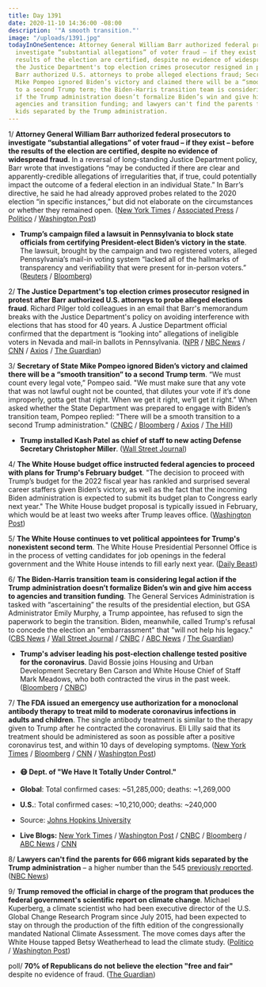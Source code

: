 ```yaml
---
title: Day 1391
date: 2020-11-10 14:36:00 -08:00
description: '"A smooth transition."'
image: "/uploads/1391.jpg"
todayInOneSentence: Attorney General William Barr authorized federal prosecutors to
  investigate “substantial allegations” of voter fraud – if they exist – before the
  results of the election are certified, despite no evidence of widespread fraud;
  the Justice Department's top election crimes prosecutor resigned in protest after
  Barr authorized U.S. attorneys to probe alleged elections fraud; Secretary of State
  Mike Pompeo ignored Biden’s victory and claimed there will be a “smooth transition”
  to a second Trump term; the Biden-Harris transition team is considering legal action
  if the Trump administration doesn’t formalize Biden’s win and give him access to
  agencies and transition funding; and lawyers can't find the parents for 666 migrant
  kids separated by the Trump administration.
---
```


1/ **Attorney General William Barr authorized federal prosecutors to investigate “substantial allegations” of voter fraud – if they exist – before the results of the election are certified, despite no evidence of widespread fraud**. In a reversal of long-standing Justice Department policy, Barr wrote that investigations “may be conducted if there are clear and apparently-credible allegations of irregularities that, if true, could potentially impact the outcome of a federal election in an individual State.” In Barr’s directive, he said he had already approved probes related to the 2020 election “in specific instances,” but did not elaborate on the circumstances or whether they remained open. ([New York Times](https://www.nytimes.com/2020/11/09/us/politics/barr-elections.html) / [Associated Press](https://apnews.com/article/election-2020-joe-biden-donald-trump-elections-voting-fraud-and-irregularities-4eeb9e0c97301a23ae8d05b54c3144fd) / [Politico](https://www.politico.com/news/2020/11/09/barr-memo-authorizes-doj-to-open-election-fraud-investigations-435622) / [Washington Post](https://www.washingtonpost.com/national-security/trump-voting-fraud-william-barr-justice-department/2020/11/09/d57dbe98-22e6-11eb-8672-c281c7a2c96e_story.html))

* **Trump’s campaign filed a lawsuit in Pennsylvania to block state officials from certifying President-elect Biden’s victory in the state**. The lawsuit, brought by the campaign and two registered voters, alleged Pennsylvania’s mail-in voting system “lacked all of the hallmarks of transparency and verifiability that were present for in-person voters.” ([Reuters](https://www.reuters.com/article/us-usa-election-pennsylvania-lawsuit-idUSKBN27P30F) / [Bloomberg](https://www.bloomberg.com/news/articles/2020-11-09/trump-sues-to-block-pennsylvania-from-certifying-election-result?sref=MIBMEEoj))

2/ **The Justice Department's top election crimes prosecutor resigned in protest after Barr authorized U.S. attorneys to probe alleged elections fraud**. Richard Pilger told colleagues in an email that Barr's memorandum breaks with the Justice Department's policy on avoiding interference with elections that has stood for 40 years. A Justice Department official confirmed that the department is “looking into” allegations of ineligible voters in Nevada and mail-in ballots in Pennsylvania. ([NPR](https://www.npr.org/sections/live-updates-2020-election-results/2020/11/10/933395215/head-of-doj-s-election-crimes-unit-steps-down-after-barr-oks-election-inquiries) / [NBC News](https://www.nbcnews.com/politics/2020-election/doj-s-election-crimes-chief-resigns-after-barr-directs-prosecutors-n1247220) / [CNN](https://www.cnn.com/2020/11/09/politics/william-barr-voting-irregularities/index.html) / [Axios](https://www.axios.com/barr-voter-fraud-investigation-doj-official-resigns-402d05f4-f913-48bc-a0fa-503159216543.html) / [The Guardian](https://www.theguardian.com/us-news/2020/nov/10/william-barr-voter-fraud-inquiries-justice-department))

3/ **Secretary of State Mike Pompeo ignored Biden’s victory and claimed there will be a “smooth transition” to a second Trump term**. “We must count every legal vote,” Pompeo said. "We must make sure that any vote that was not lawful ought not be counted, that dilutes your vote if it’s done improperly, gotta get that right. When we get it right, we’ll get it right.” When asked whether the State Department was prepared to engage with Biden’s transition team, Pompeo replied: "There will be a smooth transition to a second Trump administration." ([CNBC](https://www.cnbc.com/2020/11/10/pompeo-ignores-biden-victory-vows-smooth-transition-to-second-trump-term.html) / [Bloomberg](https://www.bloomberg.com/news/articles/2020-11-10/pompeo-appears-to-joke-about-second-term-for-president-trump?sref=MIBMEEoj) / [Axios](https://www.axios.com/pompeo-trump-biden-state-department-d59e6a7b-ca95-47c5-b368-d37cf115b377.html) / [The Hill](https://thehill.com/homenews/administration/525330-pompeo-on-election-results-there-will-be-a-smooth-transition-to-a))

* **Trump installed Kash Patel as chief of staff to new acting Defense Secretary Christopher Miller**. ([Wall Street Journal](https://www.wsj.com/articles/white-house-national-security-council-aide-is-named-to-top-pentagon-post-11605037916?st=ti616g9gzu028hc&reflink=article_imessage_share))

4/ **The White House budget office instructed federal agencies to proceed with plans for Trump's February budget**. "The decision to proceed with Trump’s budget for the 2022 fiscal year has rankled and surprised several career staffers given Biden’s victory, as well as the fact that the incoming Biden administration is expected to submit its budget plan to Congress early next year." The White House budget proposal is typically issued in February, which would be at least two weeks after Trump leaves office. ([Washington Post](https://www.washingtonpost.com/us-policy/2020/11/10/trump-federal-budget-post-election/))

5/ **The White House continues to vet political appointees for Trump's nonexistent second term**. The White House Presidential Personnel Office is in the process of vetting candidates for job openings in the federal government and the White House intends to fill early next year. ([Daily Beast](https://www.thedailybeast.com/trump-white-house-still-vetting-for-job-openings-for-a-second-term-thats-not-happening/))

6/ **The Biden-Harris transition team is considering legal action if the Trump administration doesn’t formalize Biden’s win and give him access to agencies and transition funding**. The General Services Administration is tasked with “ascertaining” the results of the presidential election, but GSA Administrator Emily Murphy, a Trump appointee, has refused to sign the paperwork to begin the transition. Biden, meanwhile, called Trump's refusal to concede the election an "embarrassment" that "will not help his legacy." ([CBS News](https://www.cbsnews.com/news/biden-legal-options-trump-administration-keeps-stalling-transition/) / [Wall Street Journal](https://www.wsj.com/livecoverage/trump-biden-election-day-2020/card/wAHSpKqHqtGFucQhwbur) / [CNBC](https://www.cnbc.com/2020/11/10/biden-says-his-presidential-transition-is-under-way-regardless-of-trump.html) / [ABC News](https://abcnews.go.com/Politics/biden-calls-trumps-refusal-concede-embarrasment/story?id=74133489) / [The Guardian](https://www.theguardian.com/us-news/live/2020/nov/10/us-election-2020-joe-biden-donald-trump-supreme-court-obamacare-affordable-care-act-coronavirus-covid-live-updates?page=with:block-5faaf0cf8f08cd9e0b7f6651#block-5faaf0cf8f08cd9e0b7f6651))

* **Trump's adviser leading his post-election challenge tested positive for the coronavirus**. David Bossie joins Housing and Urban Development Secretary Ben Carson and White House Chief of Staff Mark Meadows, who both contracted the virus in the past week. ([Bloomberg](https://www.bloomberg.com/news/articles/2020-11-09/trump-aide-leading-post-election-battle-tests-positive-for-virus?sref=MIBMEEoj) / [CNBC](https://www.cnbc.com/2020/11/09/covid-19-trump-campaign-official-david-bossie-has-coronavirus.html))

7/ **The FDA issued an emergency use authorization for a monoclonal antibody therapy to treat mild to moderate coronavirus infections in adults and children**. The single antibody treatment is similar to the therapy given to Trump after he contracted the coronavirus. Eli Lilly said that its treatment should be administered as soon as possible after a positive coronavirus test, and within 10 days of developing symptoms. ([New York Times](https://www.nytimes.com/2020/11/09/health/covid-antibody-treatment-eli-lilly.html) / [Bloomberg](https://www.bloomberg.com/news/articles/2020-11-10/double-dose-of-pandemic-relief-even-as-china-halt-hints-at-risks?srnd=premium&sref=MIBMEEoj) / [CNN](https://www.cnn.com/2020/11/09/health/lilly-coronavirus-monoclonal-fda-eua/) / [Washington Post](https://www.washingtonpost.com/health/2020/11/09/fda-approves-antibody-drug-trump-received/))

* #### 😷 Dept. of "We Have It Totally Under Control."

* **Global**: Total confirmed cases: \~51,285,000; deaths: \~1,269,000

* **U.S.**: Total confirmed cases: \~10,210,000; deaths: \~240,000

* Source: [Johns Hopkins University](https://coronavirus.jhu.edu/map.html)

* **Live Blogs:** [New York Times](https://www.nytimes.com/live/2020/11/10/world/covid-19-coronavirus-live-updates) / [Washington Post](https://www.washingtonpost.com/politics/2020/11/10/scotus-hearing-aca-live-updates/) / [CNBC](https://www.cnbc.com/2020/11/10/coronavirus-live-updates.html) / [Bloomberg](https://www.bloomberg.com/news/articles/2020-11-09/vaccine-study-spurs-hope-u-s-cases-at-10-million-virus-update?srnd=premium&sref=MIBMEEoj) / [ABC News](https://abcnews.go.com/Health/live-updates/coronavirus/?id=74121795) / [CNN](https://www.cnn.com/world/live-news/coronavirus-pandemic-11-10-20-intl/index.html)

8/ **Lawyers can't find the parents for 666 migrant kids separated by the Trump administration** – a higher number than the 545 [previously reported](https://whatthefuckjusthappenedtoday.com/2020/10/21/day-1371/#5-the-trump-administration-lost-trac). ([NBC News](https://www.nbcnews.com/politics/immigration/lawyers-can-t-find-parents-666-migrant-kids-higher-number-n1247144))

9/ **Trump removed the official in charge of the program that produces the federal government's scientific report on climate change**. Michael Kuperberg, a climate scientist who had been executive director of the U.S. Global Change Research Program since July 2015, had been expected to stay on through the production of the fifth edition of the congressionally mandated National Climate Assessment. The move comes days after the White House tapped Betsy Weatherhead to lead the climate study. ([Politico](https://www.politico.com/news/2020/11/09/trump-removes-head-of-climate-science-report-435620) / [Washington Post](https://www.washingtonpost.com/weather/2020/11/09/trump-removes-climate-program-director/))

poll/ **70% of Republicans do not believe the election "free and fair"** despite no evidence of fraud. ([The Guardian](https://www.theguardian.com/us-news/2020/nov/10/election-trust-polling-study-republicans))